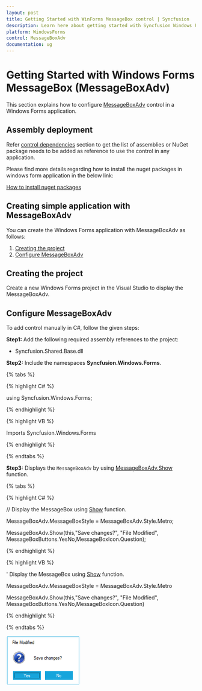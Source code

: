 ```yaml
---
layout: post
title: Getting Started with WinForms MessageBox control | Syncfusion
description: Learn here about getting started with Syncfusion Windows Forms MessageBox (MessageBoxAdv) control, its elements, and more.
platform: WindowsForms
control: MessageBoxAdv
documentation: ug
---
```


# Getting Started with Windows Forms MessageBox (MessageBoxAdv)

This section explains how to configure [MessageBoxAdv](https://help.syncfusion.com/cr/windowsforms/Syncfusion.Windows.Forms.MessageBoxAdv.html) control in a Windows Forms application.

## Assembly deployment

Refer [control dependencies](https://help.syncfusion.com/windowsforms/control-dependencies#messageboxadv) section to get the list of assemblies or NuGet package needs to be added as reference to use the control in any application.

Please find more details regarding how to install the nuget packages in windows form application in the below link:
 
[How to install nuget packages](https://help.syncfusion.com/windowsforms/installation/install-nuget-packages)

## Creating simple application with MessageBoxAdv

You can create the Windows Forms application with MessageBoxAdv as follows:

1. [Creating the project](#creating-the-project)
2. [Configure MessageBoxAdv](#configure-messageboxadv)

## Creating the project

Create a new Windows Forms project in the Visual Studio to display the MessageBoxAdv.

## Configure MessageBoxAdv

To add control manually in C#, follow the given steps:

**Step1:** Add the following required assembly references to the project:
	
   * Syncfusion.Shared.Base.dll

**Step2:** Include the namespaces **Syncfusion.Windows.Forms**.

{% tabs %}

{% highlight C# %}

using Syncfusion.Windows.Forms;

{% endhighlight  %}

{% highlight VB %}

Imports Syncfusion.Windows.Forms

{% endhighlight  %}

{% endtabs %}

**Step3:** Displays the `MessageBoxAdv` by using [MessageBoxAdv.Show](https://help.syncfusion.com/cr/windowsforms/Syncfusion.Windows.Forms.MessageBoxAdv.html#Syncfusion_Windows_Forms_MessageBoxAdv_Show_System_String_) function.

{% tabs %}

{% highlight C# %}

// Display the MessageBox using [Show](https://help.syncfusion.com/cr/windowsforms/Syncfusion.Windows.Forms.MessageBoxAdv.html#Syncfusion_Windows_Forms_MessageBoxAdv_Show_System_String_) function.

MessageBoxAdv.MessageBoxStyle = MessageBoxAdv.Style.Metro;

MessageBoxAdv.Show(this,"Save changes?", "File Modified", MessageBoxButtons.YesNo,MessageBoxIcon.Question);

{% endhighlight %}

{% highlight VB %}

' Display the MessageBox using [Show](https://help.syncfusion.com/cr/windowsforms/Syncfusion.Windows.Forms.MessageBoxAdv.html#Syncfusion_Windows_Forms_MessageBoxAdv_Show_System_String_) function.

MessageBoxAdv.MessageBoxStyle = MessageBoxAdv.Style.Metro

MessageBoxAdv.Show(this,"Save changes?", "File Modified", MessageBoxButtons.YesNo,MessageBoxIcon.Question)

{% endhighlight %}

{% endtabs %}

![MessageBoxAdv in windows forms messagebox](MessageBoxAdv_images/MessageBoxAdv_img32.png)

